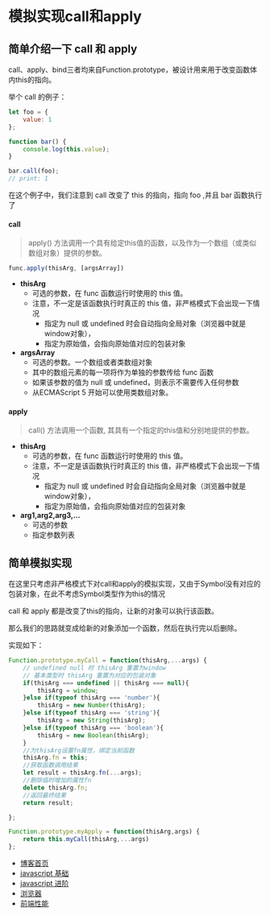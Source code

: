 # 模拟实现call和apply

## 简单介绍一下 call 和 apply
call、apply、bind三者均来自Function.prototype，被设计用来用于改变函数体内this的指向。

举个 call 的例子：
```javascript
let foo = {
    value: 1
};

function bar() {
    console.log(this.value);
}

bar.call(foo); 
// print: 1
```
在这个例子中，我们注意到 call 改变了 this 的指向，指向 foo ,并且 bar 函数执行了

#### call
> apply() 方法调用一个具有给定this值的函数，以及作为一个数组（或类似数组对象）提供的参数。    
```javascript
func.apply(thisArg, [argsArray])
```
+ **thisArg** 
    + 可选的参数，在 func 函数运行时使用的 this 值。
    + 注意，不一定是该函数执行时真正的 this 值，非严格模式下会出现一下情况
        + 指定为 null 或 undefined 时会自动指向全局对象（浏览器中就是window对象），
        + 指定为原始值，会指向原始值对应的包装对象
+ **argsArray**
    + 可选的参数。一个数组或者类数组对象
    + 其中的数组元素的每一项将作为单独的参数传给 func 函数
    + 如果该参数的值为 null 或  undefined，则表示不需要传入任何参数
    + 从ECMAScript 5 开始可以使用类数组对象。
    
#### apply
> call() 方法调用一个函数, 其具有一个指定的this值和分别地提供的参数。
+ **thisArg** 
    + 可选的参数，在 func 函数运行时使用的 this 值。
    + 注意，不一定是该函数执行时真正的 this 值，非严格模式下会出现一下情况
        + 指定为 null 或 undefined 时会自动指向全局对象（浏览器中就是window对象），
        + 指定为原始值，会指向原始值对应的包装对象
+ **arg1,arg2,arg3,...**
    + 可选的参数
    + 指定参数列表
    
## 简单模拟实现
在这里只考虑非严格模式下对call和apply的模拟实现，又由于Symbol没有对应的包装对象，在此不考虑Symbol类型作为this的情况

call 和 apply 都是改变了this的指向，让新的对象可以执行该函数。

那么我们的思路就变成给新的对象添加一个函数，然后在执行完以后删除。

实现如下：

```javascript
Function.prototype.myCall = function(thisArg,...args) {
	// undefined null 时 thisArg 重置为window
	// 基本类型时 thisArg 重置为对应的包装对象
	if(thisArg === undefined || thisArg === null){
		thisArg = window;
	}else if(typeof thisArg === 'number'){
		thisArg = new Number(thisArg);
	}else if(typeof thisArg === 'string'){
		thisArg = new String(thisArg);
	}else if(typeof thisArg === 'boolean'){
		thisArg = new Boolean(thisArg);
	}
	//为thisArg设置fn属性，绑定当前函数
	thisArg.fn = this;
	//获取函数调用结果
	let result = thisArg.fn(...args);
	//删除临时增加的属性fn
	delete thisArg.fn;
	//返回最终结果
	return result;

};

Function.prototype.myApply = function(thisArg,args) {
	return this.myCall(thisArg,...args)
};
```


+ [博客首页](https://github.com/chenqf/blog)
+ [javascript 基础](https://github.com/chenqf/blog/blob/master/articles/javascript基础)
+ [javascript 进阶](https://github.com/chenqf/blog/blob/master/articles/javascript进阶)
+ [浏览器](https://github.com/chenqf/blog/blob/master/articles/浏览器)
+ [前端性能](https://github.com/chenqf/blog/blob/master/articles/前端性能)
